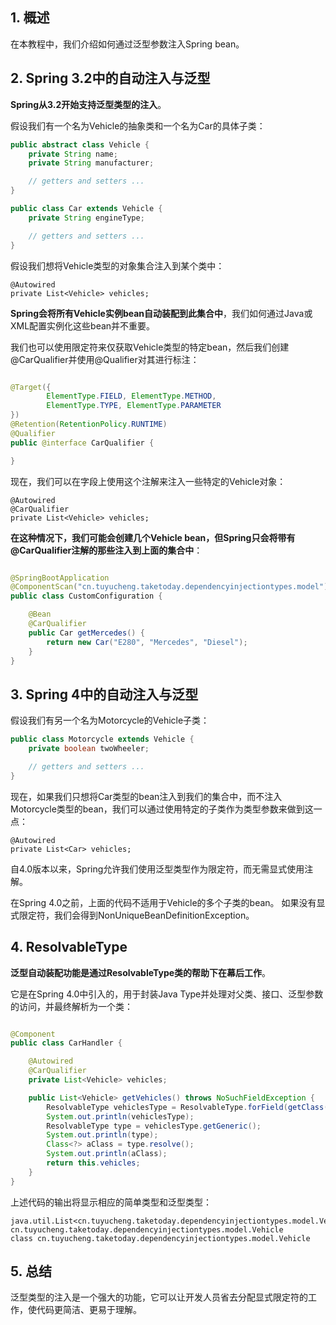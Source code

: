 ## 1. 概述

在本教程中，我们介绍如何通过泛型参数注入Spring bean。

## 2. Spring 3.2中的自动注入与泛型

**Spring从3.2开始支持泛型类型的注入**。

假设我们有一个名为Vehicle的抽象类和一个名为Car的具体子类：

```java
public abstract class Vehicle {
    private String name;
    private String manufacturer;

    // getters and setters ...
}
```

```java
public class Car extends Vehicle {
    private String engineType;

    // getters and setters ...
}
```

假设我们想将Vehicle类型的对象集合注入到某个类中：

```text
@Autowired
private List<Vehicle> vehicles;
```

**Spring会将所有Vehicle实例bean自动装配到此集合中**，我们如何通过Java或XML配置实例化这些bean并不重要。

我们也可以使用限定符来仅获取Vehicle类型的特定bean，然后我们创建@CarQualifier并使用@Qualifier对其进行标注：

```java

@Target({
        ElementType.FIELD, ElementType.METHOD,
        ElementType.TYPE, ElementType.PARAMETER
})
@Retention(RetentionPolicy.RUNTIME)
@Qualifier
public @interface CarQualifier {

}
```

现在，我们可以在字段上使用这个注解来注入一些特定的Vehicle对象：

```text
@Autowired
@CarQualifier
private List<Vehicle> vehicles;
```

**在这种情况下，我们可能会创建几个Vehicle bean，但Spring只会将带有@CarQualifier注解的那些注入到上面的集合中**：

```java

@SpringBootApplication
@ComponentScan("cn.tuyucheng.taketoday.dependencyinjectiontypes.model")
public class CustomConfiguration {

    @Bean
    @CarQualifier
    public Car getMercedes() {
        return new Car("E280", "Mercedes", "Diesel");
    }
}
```

## 3. Spring 4中的自动注入与泛型

假设我们有另一个名为Motorcycle的Vehicle子类：

```java
public class Motorcycle extends Vehicle {
    private boolean twoWheeler;

    // getters and setters ...
}
```

现在，如果我们只想将Car类型的bean注入到我们的集合中，而不注入Motorcycle类型的bean，我们可以通过使用特定的子类作为类型参数来做到这一点：

```text
@Autowired
private List<Car> vehicles;
```

自4.0版本以来，Spring允许我们使用泛型类型作为限定符，而无需显式使用注解。

在Spring 4.0之前，上面的代码不适用于Vehicle的多个子类的bean。
如果没有显式限定符，我们会得到NonUniqueBeanDefinitionException。

## 4. ResolvableType

**泛型自动装配功能是通过ResolvableType类的帮助下在幕后工作**。

它是在Spring 4.0中引入的，用于封装Java Type并处理对父类、接口、泛型参数的访问，并最终解析为一个类：

```java

@Component
public class CarHandler {

    @Autowired
    @CarQualifier
    private List<Vehicle> vehicles;

    public List<Vehicle> getVehicles() throws NoSuchFieldException {
        ResolvableType vehiclesType = ResolvableType.forField(getClass().getDeclaredField("vehicles"));
        System.out.println(vehiclesType);
        ResolvableType type = vehiclesType.getGeneric();
        System.out.println(type);
        Class<?> aClass = type.resolve();
        System.out.println(aClass);
        return this.vehicles;
    }
}
```

上述代码的输出将显示相应的简单类型和泛型类型：

```text
java.util.List<cn.tuyucheng.taketoday.dependencyinjectiontypes.model.Vehicle>
cn.tuyucheng.taketoday.dependencyinjectiontypes.model.Vehicle
class cn.tuyucheng.taketoday.dependencyinjectiontypes.model.Vehicle
```

## 5. 总结

泛型类型的注入是一个强大的功能，它可以让开发人员省去分配显式限定符的工作，使代码更简洁、更易于理解。